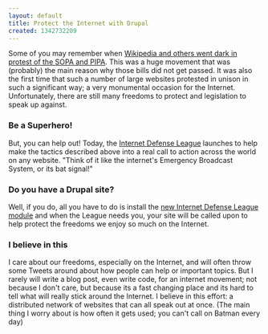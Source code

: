 ```yaml
---
layout: default
title: Protect the Internet with Drupal
created: 1342732209
---
```

Some of you may remember when [Wikipedia and others went dark in protest of the SOPA and PIPA](http://en.wikipedia.org/wiki/Protests_against_SOPA_and_PIPA).  This was a huge movement that was (probably) the main reason why those bills did not get passed.  It was also the first time that such a number of large websites protested in unison in such a significant way; a very monumental occasion for the Internet.  Unfortunately, there are still many freedoms to protect and legislation to speak up against.

<h3>Be a Superhero!</h3>

But, you can help out!  Today, the [Internet Defense League](http://internetdefenseleague.org/) launches to help make the tactics described above into a real call to action across the world on any website.  "Think of it like the internet's Emergency Broadcast System, or its bat signal!"

<h3>Do you have a Drupal site?</h3>

Well, if you do, all you have to do is install the [new Internet Defense League module](https://drupal.org/project/internet_defense_league) and when the League needs you, your site will be called upon to help protect the freedoms we enjoy so much on the Internet.

<h3>I believe in this</h3>

I care about our freedoms, especially on the Internet, and will often throw some Tweets around about how people can help or important topics.  But I rarely will write a blog post, even write code, for an internet movement; not because I don't care, but because its a fast changing place and its hard to tell what will really stick around the Internet.  I believe in this effort: a distributed network of websites that can all speak out at once.  (The main thing I worry about is how often it gets used; you can't call on Batman every day)
